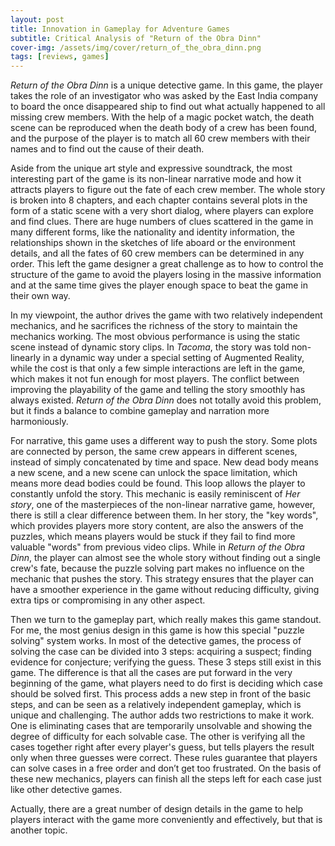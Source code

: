 ```yaml
---
layout: post
title: Innovation in Gameplay for Adventure Games
subtitle: Critical Analysis of "Return of the Obra Dinn"
cover-img: /assets/img/cover/return_of_the_obra_dinn.png
tags: [reviews, games]
---
```


*Return of the Obra Dinn* is a unique detective game. In this game, the player takes the role of an investigator who was asked by the East India company to board the once disappeared ship to find out what actually happened to all missing crew members. With the help of a magic pocket watch, the death scene can be reproduced when the death body of a crew has been found, and the purpose of the player is to match all 60 crew members with their names and to find out the cause of their death.

Aside from the unique art style and expressive soundtrack, the most interesting part of the game is its non-linear narrative mode and how it attracts players to figure out the fate of each crew member. The whole story is broken into 8 chapters, and each chapter contains several plots in the form of a static scene with a very short dialog, where players can explore and find clues. There are huge numbers of clues scattered in the game in many different forms, like the nationality and identity information, the relationships shown in the sketches of life aboard or the environment details, and all the fates of 60 crew members can be determined in any order. This left the game designer a great challenge as to how to control the structure of the game to avoid the players losing in the massive information and at the same time gives the player enough space to beat the game in their own way.

In my viewpoint, the author drives the game with two relatively independent mechanics, and he sacrifices the richness of the story to maintain the mechanics working. The most obvious performance is using the static scene instead of dynamic story clips. In *Tacoma*, the story was told non-linearly in a dynamic way under a special setting of Augmented Reality, while the cost is that only a few simple interactions are left in the game, which makes it not fun enough for most players. The conflict between improving the playability of the game and telling the story smoothly has always existed. *Return of the Obra Dinn* does not totally avoid this problem, but it finds a balance to combine gameplay and narration more harmoniously.

For narrative, this game uses a different way to push the story. Some plots are connected by person, the same crew appears in different scenes, instead of simply concatenated by time and space. New dead body means a new scene, and a new scene can unlock the space limitation, which means more dead bodies could be found. This loop allows the player to constantly unfold the story. This mechanic is easily reminiscent of *Her story*, one of the masterpieces of the non-linear narrative game, however, there is still a clear difference between them. In her story, the "key words", which provides players more story content, are also the answers of the puzzles, which means players would be stuck if they fail to find more valuable "words" from previous video clips. While in *Return of the Obra Dinn*, the player can almost see the whole story without finding out a single crew's fate, because the puzzle solving part makes no influence on the mechanic that pushes the story. This strategy ensures that the player can have a smoother experience in the game without reducing difficulty, giving extra tips or compromising in any other aspect.

Then we turn to the gameplay part, which really makes this game standout. For me, the most genius design in this game is how this special "puzzle solving" system works. In most of the detective games, the process of solving the case can be divided into 3 steps: acquiring a suspect; finding evidence for conjecture; verifying the guess. These 3 steps still exist in this game. The difference is that all the cases are put forward in the very beginning of the game, what players need to do first is deciding which case should be solved first. This process adds a new step in front of the basic steps, and can be seen as a relatively independent gameplay, which is unique and challenging. The author adds two restrictions to make it work. One is eliminating cases that are temporarily unsolvable and showing the degree of difficulty for each solvable case. The other is verifying all the cases together right after every player's guess, but tells players the result only when three guesses were correct. These rules guarantee that players can solve cases in a free order and don’t get too frustrated. On the basis of these new mechanics, players can finish all the steps left for each case just like other detective games.

Actually, there are a great number of design details in the game to help players interact with the game more conveniently and effectively, but that is another topic. 
